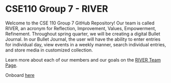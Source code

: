 
# CSE110 Group 7 - RIVER

Welcome to the CSE 110 Group 7 GitHub Repository!
Our team is called RIVER, an acronym for Reflection, Improvement, Values, Empowerment, Refinement. Throughout spring quarter, we will be creating a digital Bullet Journal. In our Bullet Journal, the user will have the ability to enter entries for individual day, view events in a weekly manner, search individual entries, and store media in customized collection.

Learn more about each of our members and our goals on the [RIVER Team Page](admin/team.md).

Onboard [here](onboard.md)
